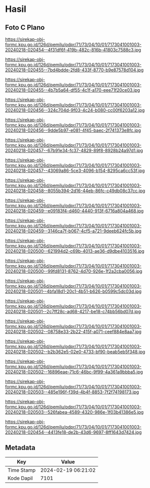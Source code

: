 # Hasil

## Foto C Plano

https://sirekap-obj-formc.kpu.go.id/126d/pemilu/pdpr/71/73/04/10/01/7173041001003-20240218-020454--4f31df6f-419b-482c-816b-41803c7588c3.jpg

https://sirekap-obj-formc.kpu.go.id/126d/pemilu/pdpr/71/73/04/10/01/7173041001003-20240218-020455--7bd4bdde-2fd8-433f-8770-b9e87578d104.jpg

https://sirekap-obj-formc.kpu.go.id/126d/pemilu/pdpr/71/73/04/10/01/7173041001003-20240218-020455--4b7b5a64-df55-4c1f-a170-eee71f20ce03.jpg

https://sirekap-obj-formc.kpu.go.id/126d/pemilu/pdpr/71/73/04/10/01/7173041001003-20240218-020456--324c704d-9f03-4c24-b080-cc00f6203a12.jpg

https://sirekap-obj-formc.kpu.go.id/126d/pemilu/pdpr/71/73/04/10/01/7173041001003-20240218-020456--9dde5b97-e081-4f45-baec-2f741373e8fc.jpg

https://sirekap-obj-formc.kpu.go.id/126d/pemilu/pdpr/71/73/04/10/01/7173041001003-20240218-020457--67b91e34-fc37-4829-89f8-8928b24a97d1.jpg

https://sirekap-obj-formc.kpu.go.id/126d/pemilu/pdpr/71/73/04/10/01/7173041001003-20240218-020457--43069a86-5ce3-4096-b154-8295ca6cc53f.jpg

https://sirekap-obj-formc.kpu.go.id/126d/pemilu/pdpr/71/73/04/10/01/7173041001003-20240218-020458--8055b394-2d16-44eb-86fc-c49db08c37cc.jpg

https://sirekap-obj-formc.kpu.go.id/126d/pemilu/pdpr/71/73/04/10/01/7173041001003-20240218-020459--e09183f4-d460-4440-913f-6716a804a468.jpg

https://sirekap-obj-formc.kpu.go.id/126d/pemilu/pdpr/71/73/04/10/01/7173041001003-20240218-020459--3146ca7f-b067-4cf5-a721-9deeb624fc5b.jpg

https://sirekap-obj-formc.kpu.go.id/126d/pemilu/pdpr/71/73/04/10/01/7173041001003-20240218-020500--621994d2-c69b-4013-ae36-d9dbe4103516.jpg

https://sirekap-obj-formc.kpu.go.id/126d/pemilu/pdpr/71/73/04/10/01/7173041001003-20240218-020500--99fd8131-8762-4d70-926e-1f2a2cba0056.jpg

https://sirekap-obj-formc.kpu.go.id/126d/pemilu/pdpr/71/73/04/10/01/7173041001003-20240218-020501--4bfa18d1-20c1-4b51-b626-b0599c5dc03d.jpg

https://sirekap-obj-formc.kpu.go.id/126d/pemilu/pdpr/71/73/04/10/01/7173041001003-20240218-020501--2c7ff28c-ad68-4217-be18-c74bb56bd07d.jpg

https://sirekap-obj-formc.kpu.go.id/126d/pemilu/pdpr/71/73/04/10/01/7173041001003-20240218-020502--08758e33-2b22-415f-a071-ceef884e8aa7.jpg

https://sirekap-obj-formc.kpu.go.id/126d/pemilu/pdpr/71/73/04/10/01/7173041001003-20240218-020502--b2b362e5-02e0-4733-bf90-beab5eb5f348.jpg

https://sirekap-obj-formc.kpu.go.id/126d/pemilu/pdpr/71/73/04/10/01/7173041001003-20240218-020502--16896eae-71c6-46bc-9f99-4a361a9bbba5.jpg

https://sirekap-obj-formc.kpu.go.id/126d/pemilu/pdpr/71/73/04/10/01/7173041001003-20240218-020503--485e196f-f39d-4b4f-8853-7f2f74198173.jpg

https://sirekap-obj-formc.kpu.go.id/126d/pemilu/pdpr/71/73/04/10/01/7173041001003-20240218-020503--526fabea-4589-4320-986e-1f03b41386e5.jpg

https://sirekap-obj-formc.kpu.go.id/126d/pemilu/pdpr/71/73/04/10/01/7173041001003-20240218-020454--4413fe18-de2b-43d6-9697-8ff1643d7424.jpg


## Metadata

| Key        | Value               |
| ---------- | ------------------- |
| Time Stamp | 2024-02-19 06:21:02 |
| Kode Dapil | 7101                |



